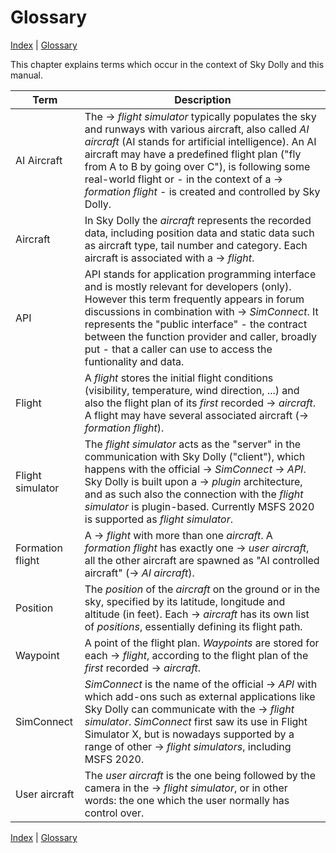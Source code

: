 # Glossary

[Index](index.md) \| [Glossary](glossary.md)

This chapter explains terms which occur in the context of Sky Dolly and this manual.

Term             | Description
-----------------|------------
AI Aircraft      | The → *flight simulator* typically populates the sky and runways with various aircraft, also called *AI aircraft* (AI stands for artificial intelligence). An AI aircraft may have a predefined flight plan ("fly from A to B by going over C"), is following some real-world flight or - in the context of a → *formation flight* - is created and controlled by Sky Dolly.
Aircraft         | In Sky Dolly the *aircraft* represents the recorded data, including position data and static data such as aircraft type, tail number and category. Each aircraft is associated with a → *flight*.
API              | API stands for application programming interface and is mostly relevant for developers (only). However this term frequently appears in forum discussions in combination with → *SimConnect*. It represents the "public interface" - the contract between the function provider and caller, broadly put - that a caller can use to access the funtionality and data.
Flight           | A *flight* stores the initial flight conditions (visibility, temperature, wind direction, ...) and also the flight plan of its *first* recorded → *aircraft*. A flight may have several associated aircraft (→ *formation flight*).
Flight simulator | The *flight simulator* acts as the "server" in the communication with Sky Dolly ("client"), which happens with the official → *SimConnect* → *API*. Sky Dolly is built upon a → *plugin* architecture, and as such also the connection with the *flight simulator* is plugin-based. Currently MSFS 2020 is supported as *flight simulator*.
Formation flight | A → *flight* with more than one *aircraft*. A *formation flight* has exactly one → *user aircraft*, all the other aircraft are spawned as "AI controlled aircraft" (→ *AI aircraft*).
Position         | The *position* of the *aircraft* on the ground or in the sky, specified by its latitude, longitude and altitude (in feet). Each → *aircraft* has its own list of *positions*, essentially defining its flight path.
Waypoint         | A point of the flight plan. *Waypoints* are stored for each → *flight*, according to the flight plan of the *first* recorded → *aircraft*.
SimConnect       | *SimConnect* is the name of the official → *API* with which add-ons such as external applications like Sky Dolly can communicate with the → *flight simulator*. *SimConnect* first saw its use in Flight Simulator X, but is nowadays supported by a range of other → *flight simulators*, including MSFS 2020.
User aircraft    | The *user aircraft* is the one being followed by the camera in the → *flight simulator*, or in other words: the one which the user normally has control over.

[Index](index.md) \| [Glossary](basic.md)